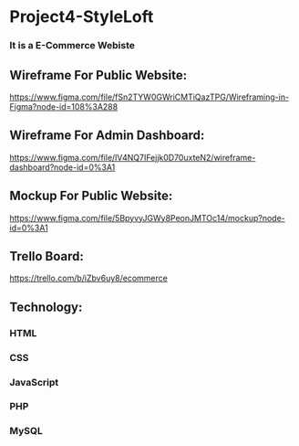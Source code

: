 # Project4-StyleLoft

### It is a E-Commerce Webiste

## Wireframe For Public Website:
https://www.figma.com/file/fSn2TYW0GWriCMTiQazTPG/Wireframing-in-Figma?node-id=108%3A288

## Wireframe For Admin Dashboard:
https://www.figma.com/file/lV4NQ7IFejjk0D70uxteN2/wireframe-dashboard?node-id=0%3A1

## Mockup For Public Website:
https://www.figma.com/file/5BpyvyJGWy8PeonJMTOc14/mockup?node-id=0%3A1

## Trello Board:
https://trello.com/b/iZbv6uy8/ecommerce

## Technology:
### HTML
### CSS
### JavaScript
### PHP
### MySQL
